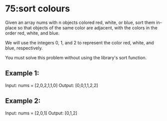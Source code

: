 # 75:sort colours
Given an array nums with n objects colored red, white, or blue, sort them in-place so that objects of the same color are adjacent, with the colors in the order red, white, and blue.

We will use the integers 0, 1, and 2 to represent the color red, white, and blue, respectively.

You must solve this problem without using the library's sort function.

 

## Example 1:

Input: nums = [2,0,2,1,1,0]
Output: [0,0,1,1,2,2]

## Example 2:

Input: nums = [2,0,1]
Output: [0,1,2]

